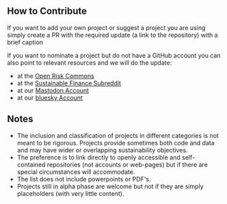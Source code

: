 ## How to Contribute

If you want to add your own project or suggest a project you are using simply create a PR with the required update (a link to the repository) with a brief caption

If you want to nominate a project but do not have a GitHub account you can also point to relevant resources and we will do the update:
- at the [Open Risk Commons](https://www.openriskcommons.org/t/awesome-sustainable-finace/159)
- at the [Sustainable Finance Subreddit](https://www.reddit.com/r/sustainableFinance/)
- at our [Mastodon Account](https://mastodon.social/@openrisk)
- at our [bluesky Account](https://bsky.app/profile/openrisk.bsky.social)

## Notes

- The inclusion and classification of projects in different categories is not meant to be rigorous. Projects provide sometimes both code and data and may have wider or overlapping sustainability objectives.
- The preference is to link directly to openly accessible and self-contained repositories (not accounts or web-pages) but if there are special circumstances will accommodate.
- The list does not include powerpoints or PDF's.
- Projects still in alpha phase are welcome but not if they are simply placeholders (with very little content).
